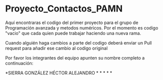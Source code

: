# Proyecto_Contactos_PAMN

Aquí encontraras el codigo del primer proyecto para el grupo de Programación avanzada y metodos numéricos.
Por el momento es codigo "vacio" que cada quien puede trabajar haciendo una nueva rama. 

Cuando alguién haga cambios a parte del codigo deberá enviar un Pull request para añadir ese cambio al
codigo original

Por favor los integrantes del equipo apunten su nombre completo a continuación:

*SIERRA GONZÁLEZ HÉCTOR ALEJANDRO
*
*
*
*
*

